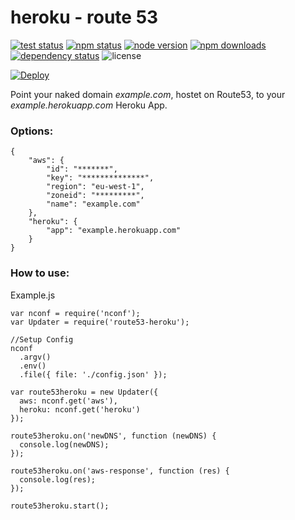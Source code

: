 # heroku - route 53

[![test status](https://travis-ci.org/philipheinser/route53-heroku.svg)](https://travis-ci.org/philipheinser/route53-heroku)
[![npm status](http://img.shields.io/npm/v/route53-heroku.svg?style=flat)](https://www.npmjs.org/package/route53-heroku)
[![node version](https://img.shields.io/node/v/route53-heroku.svg?style=flat)](http://nodejs.org)
[![npm downloads](https://img.shields.io/npm/dm/route53-heroku.svg?style=flat)](https://www.npmjs.org/package/route53-heroku)
[![dependency status](https://david-dm.org/philipheinser/route53-heroku.svg?style=flat)](https://david-dm.org/philipheinser/route53-heroku)
![license](https://img.shields.io/npm/l/route53-heroku.svg?style=flat)

[![Deploy](https://www.herokucdn.com/deploy/button.svg)](https://heroku.com/deploy?template=https://github.com/philipheinser/route53-heroku)

Point your naked domain *example.com*, hostet on Route53, to your *example.herokuapp.com* Heroku App.

### Options:
```
{
	"aws": {
		"id": "*******",
		"key": "**************",
		"region": "eu-west-1",
		"zoneid": "*********",
		"name": "example.com"
	},
	"heroku": {
		"app": "example.herokuapp.com"
	}
}
```

### How to use:
Example.js
```
var nconf = require('nconf');
var Updater = require('route53-heroku');

//Setup Config
nconf
  .argv()
  .env()
  .file({ file: './config.json' });

var route53heroku = new Updater({
  aws: nconf.get('aws'),
  heroku: nconf.get('heroku')
});

route53heroku.on('newDNS', function (newDNS) {
  console.log(newDNS);
});

route53heroku.on('aws-response', function (res) {
  console.log(res);
});

route53heroku.start();
```
